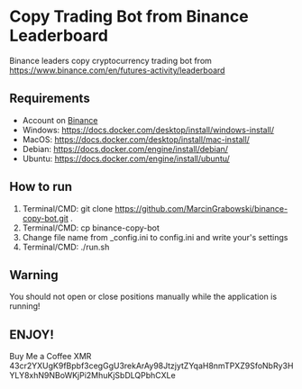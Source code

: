 # Copy Trading Bot from Binance Leaderboard

Binance leaders copy cryptocurrency trading bot from https://www.binance.com/en/futures-activity/leaderboard

## Requirements
+ Account on [Binance](https://accounts.binance.com/pl/register?ref=231319281)
+ Windows: https://docs.docker.com/desktop/install/windows-install/
+ MacOS: https://docs.docker.com/desktop/install/mac-install/
+ Debian: https://docs.docker.com/engine/install/debian/
+ Ubuntu: https://docs.docker.com/engine/install/ubuntu/

## How to run
1. Terminal/CMD: git clone https://github.com/MarcinGrabowski/binance-copy-bot.git .
2. Terminal/CMD: cp binance-copy-bot
3. Change file name from _config.ini to config.ini and write your's settings
4. Terminal/CMD: ./run.sh

## Warning
You should not open or close positions manually while the application is running!

## ENJOY! 
Buy Me a Coffee XMR 43cr2YXUgK9fBpbf3cegGgU3rekArAy98JtzjytZYqaH8nmTPXZ9SfoNbRy3HYLY8xhN9NBoWKjPi2MhuKjSbDLQPbhCXLe
